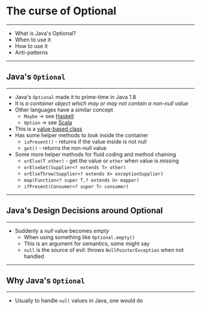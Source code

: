
# The curse of Optional

<hr/>

* What is Java's Optional?
* When to use it
* How to use it
* Anti-patterns

---

## Java's `Optional`

<hr/>

* Java's `Optional` made it to prime-time in Java 1.8
* It is _a container object which may or may not contain a non-null value_
* Other languages have a similar concept
    * `Maybe` -> see [Haskell](https://wiki.haskell.org/Maybe)
    * `Option` -> see [Scala](https://www.scala-lang.org/api/2.13.6/scala/Option.html)
* This is a [value-based class](https://docs.oracle.com/javase/8/docs/api/java/lang/doc-files/ValueBased.html)
* Has some helper methods to _look_ inside the container
    * `isPresent()` - returns if the value inside is not null
    * `get()` - returns the non-null value
* Some more helper methods for fluid coding and method chaining
    * `orElse(T other)` - get the value or `other` when value is missing
    * `orElseGet(Supplier<? extends T> other)`
    * `orElseThrow(Supplier<? extends X> exceptionSupplier)`
    * `map(Function<? super T,? extends U> mapper)`
    * `ifPresent(Consumer<? super T> consumer)`

---

## Java's Design Decisions around Optional

<hr/>

* Suddenly a _null_ value becomes _empty_
    * When using something like `Optional.empty()`
    * This is an argument for semantics, some might say
    * `null` is the source of evil: throws `NullPointerException` when not handled

---

## Why Java's `Optional`

<hr/>

* Usually to handle `null` values in Java, one would do
